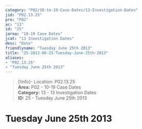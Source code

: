 ```yaml
---  
category: "P02/10-to-19-Case-Dates/13-Investigation-Dates"  
jid: "P02.13.25"  
pro: "P02"  
ac: "13"  
id: "25"  
jarea: "10-19 Case Dates"  
jcat: "13 Investigation Dates"  
desc: "Date"  
friendlyname: "Tuesday June 25th 2013"  
title: "25-2013-06-25-Tuesday-June-25th-2013"  
aliases:   
- "P02.13.25"  
- "Tuesday June 25th 2013"  
---  
```

>[!info]- Location: P02.13.25  
>**Area:** P02 - 10-19 Case Dates  
>**Category:** 13 - 13 Investigation Dates  
>**ID:** 25 - Tuesday June 25th 2013  
  
# Tuesday June 25th 2013  
